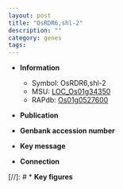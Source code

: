 ```yaml
---
layout: post
title: "OsRDR6,shl-2"
description: ""
category: genes
tags: 
---
```


* **Information**  
    + Symbol: OsRDR6,shl-2  
    + MSU: [LOC_Os01g34350](http://rice.uga.edu/cgi-bin/ORF_infopage.cgi?orf=LOC_Os01g34350)  
    + RAPdb: [Os01g0527600](http://rapdb.dna.affrc.go.jp/viewer/gbrowse_details/irgsp1?name=Os01g0527600)  

* **Publication**  

* **Genbank accession number**  

* **Key message**  

* **Connection**  

[//]: # * **Key figures**  


